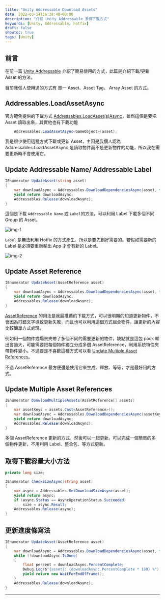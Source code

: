 ```yaml
---
title: "Unity Addressable Download Assets"
date: 2022-03-14T16:38:48+08:00
description: "介紹 Unity Addressable 多個下載方式"
keywords: [Unity, Addressable, hotfix]
draft: false
showtoc: true
tags: [Unity]
---
```

## 前言

在前一篇 [Unity Addressable][blog-1] 介紹了簡易使用的方式，此篇是介紹下載/更新 Asset 的方法。

目前我個人使用過的方式有 單一 Asset、Asset Tag、 Array Asset 的方式。

## Addressables.LoadAssetAsync

官方範例提供的下載方式 [Addressables.LoadAsset(s)Async][ref_LoadingAddressableAssets]，雖然這個是要把 Asset 讀取出來，其實他也有下載功能

```C#
    Addressables.LoadAssetAsync<GameObject>(asset);
```

我是很少使用這種方式下載或更新 Asset，主因是我個人認為 Addressables.LoadAssetAsync 是讀取物件而不是更新物件的功能，所以我在需要更新時不會使用它。

## Update Addressable Name/ Addressable Label

```C#
IEnumerator UpdateAsset(string asset)
{
    var downloadAsync = Addressables.DownloadDependenciesAsync(asset, false);
    yield return downloadAsync;
    Addressables.Release(downloadAsync);
}
```

這個是下載 `Addressable Name` 或 `Label`的方法，可以利用 Label 下載多個不同 Group 的 Asset。

![img-1]

`Label` 是無法利用 Hotfix 的方式產生，所以是要先創好需要的。若假如需要新的 Label 是必須要重新輸出 App 才會有新的 Label。

![img-2]

## Update Asset Reference

```C#
IEnumerator UpdateAsset(AssetReference asset)
{
    var downloadAsync = Addressables.DownloadDependenciesAsync(asset, false);
    yield return downloadAsync;
    Addressables.Release(downloadAsync);
}
```

[AssetReference][ref_AssetReference] 的用法是我最推薦的下載方式，可以很明顯的知道更新物件，不會因為打錯文字導致更新失敗，而且也可以利用這個方式組合物件，讓更新的內容比較簡單方式處理。

例如用一個物件或場景夾帶了多個不同的需要更新的物件，缺點就是這包 pack 輸出會過大，可能需要把每個物件獨立分成多個 AssetReference，利用系統特性夾帶物件變小。不過要是不喜歡這種方式可以看 [Update Multiple Asset References](#update-multiple-asset-references)。

不過 AssetReference 最方便還是使用它來生成、釋放、等等，才是最好用的方式。

## Update Multiple Asset References

```C#
IEnumerator DonwloadMultipleAssets(AssetReference[] assets)
{
    var assetKeys = assets.Cast<AssetReference>();
    var downloadAsync = Addressables.DownloadDependenciesAsync(assetKeys, Addressables.MergeMode.Union);
    yield return downloadAsync;
    Addressables.Release(downloadAsync);
}
```

多個 AssetReference 更新的方式，然後可以一起更新。可以完成一個簡單的多個物件更新，不用利用 Label、整合包、等方式更新。

## 取得下載容量大小方法

```C#
private long size;

IEnumerator CheckSizeAsync(string asset)
{
    var async = Addressables.GetDownloadSizeAsync(asset);
    yield return async;
    if (async.Status == AsyncOperationStatus.Succeeded)
        size = async.Result;
    Addressables.Release(async);
}
```

## 更新進度條寫法

```C#
IEnumerator UpdateAsset(AssetReference asset)
{
    var downloadAsync = Addressables.DownloadDependenciesAsync(asset, false);
    while (!downloadAsync.IsDone)
    {
        float percent = downloadAsync.PercentComplete;
        Debug.Log($"{asset}: {downloadAsync.PercentComplete * 100} %");
        yield return new WaitForEndOfFrame();
    }
    Addressables.Release(downloadAsync);
}
```

______________________________________________________________________

[blog-1]:../posts/Unity-Addressable.md

[ref_1]:https://docs.unity3d.com/Packages/com.unity.addressables@1.15/manual/DownloadDependenciesAsync.html
[ref_LoadingAddressableAssets]:https://docs.unity3d.com/Packages/com.unity.addressables@1.15/manual/LoadingAddressableAssets.html
[ref_AssetReference]:https://docs.unity3d.com/Packages/com.unity.addressables@0.4/api/UnityEngine.AddressableAssets.AssetReference.html

[img-1]:https://imgur.com/aPKLTt3.jpg
[img-2]:https://imgur.com/2j7oGN0.jpg
